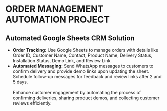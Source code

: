 # ORDER MANAGEMENT AUTOMATION PROJECT
## Automated Google Sheets CRM Solution

- **Order Tracking:** Use Google Sheets to manage orders with details like Order ID, Customer Name, Contact, Product Name, Delivery Status, Installation Status, Demo Link, and Review Link.
- **Automated Messaging:** Send WhatsApp messages to customers to confirm delivery and provide demo links upon updating the sheet. Schedule follow-up messages for feedback and review links after 2 and 5 days.
<br> <br>
Enhance customer engagement by automating the process of confirming deliveries, sharing product demos, and collecting customer reviews efficiently.  
<br> <br>
